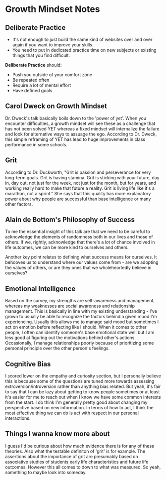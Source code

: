 # Growth Mindset Notes

## Deliberate Practice

- It's not enough to just build the same kind of websites over and over again if you want to improve your skills.
- You need to put in dedicated practice time on new subjects or existing things that you find difficult.

**Deliberate Practice** should:

- Push you outside of your comfort zone
- Be repeated often
- Require a lot of mental effort
- Have defined goals

## Carol Dweck on Growth Mindset

Dr. Dweck's talk basically boils down to the 'power of yet'. When you encounter difficulties, a growth mindset will see these as a challenge that has not been solved YET whereas a fixed mindset will internalize the failure and look for alternative ways to assuage the ego. According to Dr. Dweck, this simple reframing of YET has lead to huge improvements in class performance in some schools.

## Grit

According to Dr. Duckworth, "Grit is passion and perseverance for very long-term goals. Grit is having stamina. Grit is sticking with your future, day in, day out, not just for the week, not just for the month, but for years, and working really hard to make that future a reality. Grit is living life like it's a marathon, not a sprint." She says that this quality has more explanatory power about why people are successful than base intelligence or many other factors.

## Alain de Bottom's Philosophy of Success

To me the essential insight of this talk are that we need to be careful to acknowledge the elements of randomness both in our lives and those of others. If we, rightly, acknowledge that there's a lot of chance involved in life outcomes, we can be more kind to ourselves and others.

Another key point relates to defining what success means for ourselves. It behooves us to understand where our values come from - are we adopting the values of others, or are they ones that we wholeheartedly believe in ourselves?

## Emotional Intelligence

Based on the survey, my strengths are self-awareness and management, whereas my weaknesses are social awareness and relationship management. This is basically in line with my existing understanding - I've grown to usually be able to recognize the factors behind a given mood I'm experiencing. Usually this allows me to manage said mood but sometimes I act on emotion before reflecting like I should. When it comes to other people, I often can identify someone's base emotional state well but I am less good at figuring out the motivations behind other's actions. Occasionally, I manage relationships poorly because of prioritizing some personal principle over the other person's feelings.

## Cognitive Bias

I scored lower on the empathy and curiosity section, but I personally believe this is because some of the questions are tuned more towards assessing extroversion/introversion rather than anything bias related. But yeah, it's fair to say that I can be lazy about getting to know people sometimes or at least it's easier for me to reach out when I know we have some common interests from the start. I do think I'm generally pretty good about changing my perspective based on new information. In terms of how to act, I think the most effective thing we can do is act with respect in our personal interactions.

## Things I wanna know more about

I guess I'd be curious about how much evidence there is for any of these theories. Also what the testable definiton of 'grit' is for example. The assertions about the importance of grit are presumably based on associative studies of students early life characteristics and future life outcomes. However this all comes to down to what was measured. So yeah, something to maybe look into someday.
